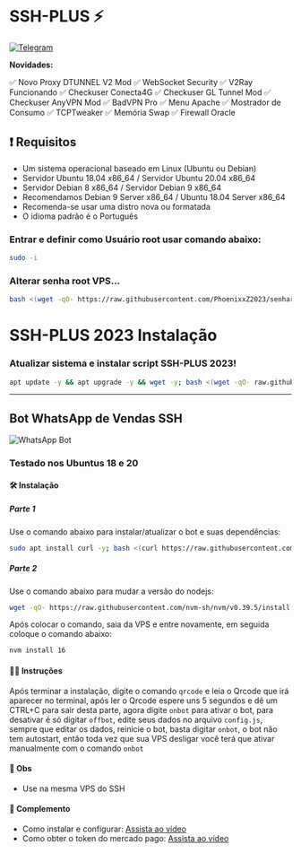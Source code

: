 
# SSH-PLUS ⚡

[![Telegram](https://img.shields.io/badge/Telegram-%40TURBONE2023-blue.svg)](https://t.me/TURBONE2023)

**Novidades:**

✅ Novo Proxy DTUNNEL V2 Mod
✅ WebSocket Security
✅ V2Ray Funcionando
✅ Checkuser Conecta4G
✅ Checkuser GL Tunnel Mod
✅ Checkuser AnyVPN Mod
✅ BadVPN Pro
✅ Menu Apache
✅ Mostrador de Consumo
✅ TCPTweaker
✅ Memória Swap
✅ Firewall Oracle

## :heavy_exclamation_mark: Requisitos

- Um sistema operacional baseado em Linux (Ubuntu ou Debian)
- Servidor Ubuntu 18.04 x86_64 / Servidor Ubuntu 20.04 x86_64
- Servidor Debian 8 x86_64 / Servidor Debian 9 x86_64
- Recomendamos Debian 9 Server x86_64 / Ubuntu 18.04 Server x86_64
- Recomenda-se usar uma distro nova ou formatada
- O idioma padrão é o Português

### Entrar e definir como Usuário root usar comando abaixo:

```bash
sudo -i
```

### Alterar senha root VPS...

```bash
bash <(wget -qO- https://raw.githubusercontent.com/PhoenixxZ2023/senharoot/main/senharoot.sh)
```

# SSH-PLUS 2023 Instalação

### Atualizar sistema e instalar script SSH-PLUS 2023!

```bash
apt update -y && apt upgrade -y && wget -y; bash <(wget -qO- raw.githubusercontent.com/PhoenixxZ2023/PLUS/main/ssh-plus)
```

---

## Bot WhatsApp de Vendas SSH

![WhatsApp Bot](https://github.com/PhoenixxZ2023/PLUS/assets/101994539/18f9664c-458e-4a0f-a27b-96e64587cba0)

### Testado nos Ubuntus 18 e 20

#### 🛠️ Instalação

##### Parte 1

Use o comando abaixo para instalar/atualizar o bot e suas dependências:

```bash
sudo apt install curl -y; bash <(curl https://raw.githubusercontent.com/PhoenixxZ2023/WaBot-VendasSSH/main/install.sh)
```

##### Parte 2

Use o comando abaixo para mudar a versão do nodejs:

```bash
wget -qO- https://raw.githubusercontent.com/nvm-sh/nvm/v0.39.5/install.sh | bash
```

Após colocar o comando, saia da VPS e entre novamente, em seguida coloque o comando abaixo:

```bash
nvm install 16
```

#### 👨‍🏫 Instruções

Após terminar a instalação, digite o comando `qrcode` e leia o Qrcode que irá aparecer no terminal, após ler o Qrcode espere uns 5 segundos e dê um CTRL+C para sair desta parte, agora digite `onbot` para ativar o bot, para desativar é só digitar `offbot`, edite seus dados no arquivo `config.js`, sempre que editar os dados, reinicie o bot, basta digitar `onbot`, o bot não tem autostart, então toda vez que sua VPS desligar você terá que ativar manualmente com o comando `onbot`

#### 📌 Obs

- Use na mesma VPS do SSH

#### 📝 Complemento

- Como instalar e configurar: [Assista ao vídeo](https://youtu.be/0SiM7FX76xg?si=fAPo6nTQDWnBRBBK)
- Como obter o token do mercado pago: [Assista ao vídeo](https://youtu.be/nA4gP6NcF_o?si=f0jfeelvjpJ87FXS)
```


